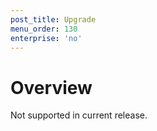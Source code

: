 ```yaml
---
post_title: Upgrade
menu_order: 130
enterprise: 'no'
---
```


# Overview
Not supported in current release.

